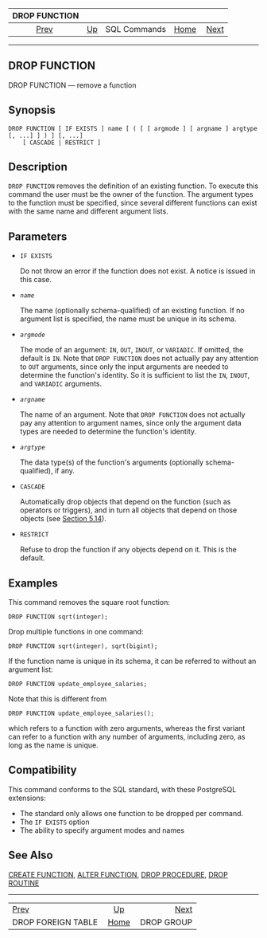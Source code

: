 <!--?xml version="1.0" encoding="UTF-8" standalone="no"?-->

|                      DROP FUNCTION                      |                                        |              |                                                       |                                          |
| :-----------------------------------------------------: | :------------------------------------- | :----------: | ----------------------------------------------------: | ---------------------------------------: |
| [Prev](sql-dropforeigntable.html "DROP FOREIGN TABLE")  | [Up](sql-commands.html "SQL Commands") | SQL Commands | [Home](index.html "PostgreSQL 17devel Documentation") |  [Next](sql-dropgroup.html "DROP GROUP") |

***

[]()

## DROP FUNCTION

DROP FUNCTION — remove a function

## Synopsis

    DROP FUNCTION [ IF EXISTS ] name [ ( [ [ argmode ] [ argname ] argtype [, ...] ] ) ] [, ...]
        [ CASCADE | RESTRICT ]

## Description

`DROP FUNCTION` removes the definition of an existing function. To execute this command the user must be the owner of the function. The argument types to the function must be specified, since several different functions can exist with the same name and different argument lists.

## Parameters

*   `IF EXISTS`

    Do not throw an error if the function does not exist. A notice is issued in this case.

*   *`name`*

    The name (optionally schema-qualified) of an existing function. If no argument list is specified, the name must be unique in its schema.

*   *`argmode`*

    The mode of an argument: `IN`, `OUT`, `INOUT`, or `VARIADIC`. If omitted, the default is `IN`. Note that `DROP FUNCTION` does not actually pay any attention to `OUT` arguments, since only the input arguments are needed to determine the function's identity. So it is sufficient to list the `IN`, `INOUT`, and `VARIADIC` arguments.

*   *`argname`*

    The name of an argument. Note that `DROP FUNCTION` does not actually pay any attention to argument names, since only the argument data types are needed to determine the function's identity.

*   *`argtype`*

    The data type(s) of the function's arguments (optionally schema-qualified), if any.

*   `CASCADE`

    Automatically drop objects that depend on the function (such as operators or triggers), and in turn all objects that depend on those objects (see [Section 5.14](ddl-depend.html "5.14. Dependency Tracking")).

*   `RESTRICT`

    Refuse to drop the function if any objects depend on it. This is the default.

## Examples

This command removes the square root function:

    DROP FUNCTION sqrt(integer);

Drop multiple functions in one command:

    DROP FUNCTION sqrt(integer), sqrt(bigint);

If the function name is unique in its schema, it can be referred to without an argument list:

    DROP FUNCTION update_employee_salaries;

Note that this is different from

    DROP FUNCTION update_employee_salaries();

which refers to a function with zero arguments, whereas the first variant can refer to a function with any number of arguments, including zero, as long as the name is unique.

## Compatibility

This command conforms to the SQL standard, with these PostgreSQL extensions:

*   The standard only allows one function to be dropped per command.
*   The `IF EXISTS` option
*   The ability to specify argument modes and names

## See Also

[CREATE FUNCTION](sql-createfunction.html "CREATE FUNCTION"), [ALTER FUNCTION](sql-alterfunction.html "ALTER FUNCTION"), [DROP PROCEDURE](sql-dropprocedure.html "DROP PROCEDURE"), [DROP ROUTINE](sql-droproutine.html "DROP ROUTINE")

***

|                                                         |                                                       |                                          |
| :------------------------------------------------------ | :---------------------------------------------------: | ---------------------------------------: |
| [Prev](sql-dropforeigntable.html "DROP FOREIGN TABLE")  |         [Up](sql-commands.html "SQL Commands")        |  [Next](sql-dropgroup.html "DROP GROUP") |
| DROP FOREIGN TABLE                                      | [Home](index.html "PostgreSQL 17devel Documentation") |                               DROP GROUP |
